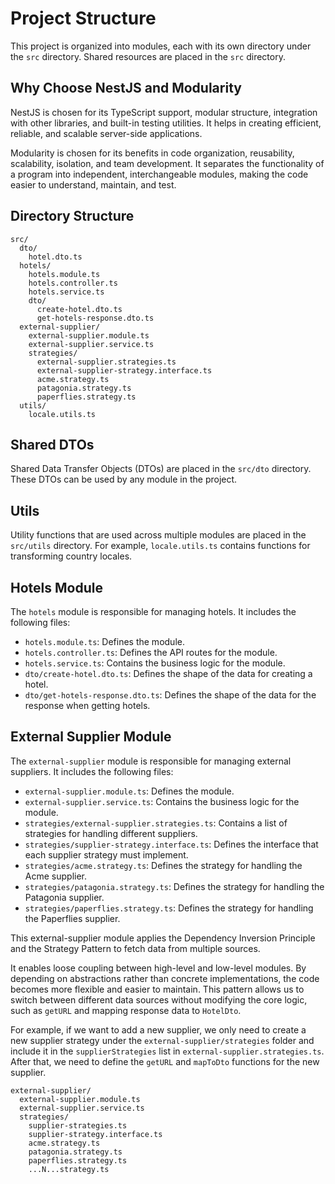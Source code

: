 # Project Structure

This project is organized into modules, each with its own directory under the `src` directory. Shared resources are placed in the `src` directory.

## Why Choose NestJS and Modularity

NestJS is chosen for its TypeScript support, modular structure, integration with other libraries, and built-in testing utilities. It helps in creating efficient, reliable, and scalable server-side applications.

Modularity is chosen for its benefits in code organization, reusability, scalability, isolation, and team development. It separates the functionality of a program into independent, interchangeable modules, making the code easier to understand, maintain, and test.

## Directory Structure

```
src/
  dto/
    hotel.dto.ts
  hotels/
    hotels.module.ts
    hotels.controller.ts
    hotels.service.ts
    dto/
      create-hotel.dto.ts
      get-hotels-response.dto.ts
  external-supplier/
    external-supplier.module.ts
    external-supplier.service.ts
    strategies/
      external-supplier.strategies.ts
      external-supplier-strategy.interface.ts
      acme.strategy.ts
      patagonia.strategy.ts
      paperflies.strategy.ts
  utils/
    locale.utils.ts
```
## Shared DTOs

Shared Data Transfer Objects (DTOs) are placed in the `src/dto` directory. These DTOs can be used by any module in the project.

## Utils

Utility functions that are used across multiple modules are placed in the `src/utils` directory. For example, `locale.utils.ts` contains functions for transforming country locales.

## Hotels Module

The `hotels` module is responsible for managing hotels. It includes the following files:

- `hotels.module.ts`: Defines the module.
- `hotels.controller.ts`: Defines the API routes for the module.
- `hotels.service.ts`: Contains the business logic for the module.
- `dto/create-hotel.dto.ts`: Defines the shape of the data for creating a hotel.
- `dto/get-hotels-response.dto.ts`: Defines the shape of the data for the response when getting hotels.

## External Supplier Module

The `external-supplier` module is responsible for managing external suppliers. It includes the following files:

- `external-supplier.module.ts`: Defines the module.
- `external-supplier.service.ts`: Contains the business logic for the module.
- `strategies/external-supplier.strategies.ts`: Contains a list of strategies for handling different suppliers.
- `strategies/supplier-strategy.interface.ts`: Defines the interface that each supplier strategy must implement.
- `strategies/acme.strategy.ts`: Defines the strategy for handling the Acme supplier.
- `strategies/patagonia.strategy.ts`: Defines the strategy for handling the Patagonia supplier.
- `strategies/paperflies.strategy.ts`: Defines the strategy for handling the Paperflies supplier.

This external-supplier module applies the Dependency Inversion Principle and the Strategy Pattern to fetch data from multiple sources.

It enables loose coupling between high-level and low-level modules. By depending on abstractions rather than concrete implementations, the code becomes more flexible and easier to maintain. This pattern allows us to switch between different data sources without modifying the core logic, such as `getURL` and mapping response data to `HotelDto`.

For example, if we want to add a new supplier, we only need to create a new supplier strategy under the `external-supplier/strategies` folder and include it in the `supplierStrategies` list in `external-supplier.strategies.ts`. After that, we need to define the `getURL` and `mapToDto` functions for the new supplier.

```
external-supplier/
  external-supplier.module.ts
  external-supplier.service.ts
  strategies/
    supplier-strategies.ts
    supplier-strategy.interface.ts
    acme.strategy.ts
    patagonia.strategy.ts
    paperflies.strategy.ts
    ...N...strategy.ts
```



